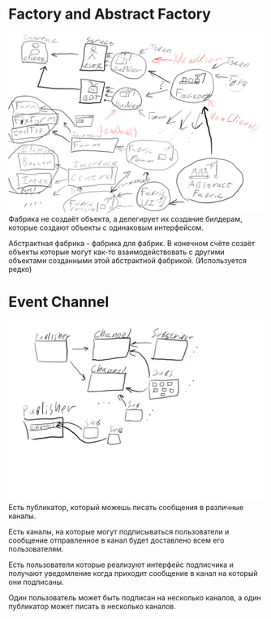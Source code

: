 # Factory and Abstract Factory
![Фабрика и абстрактная фабрика](factory_abstract_factory.png)
Фабрика не создаёт объекта, а делегирует
их создание билдерам, которые создают 
объекты с одинаковым интерфейсом.

Абстрактная фабрика - фабрика для фабрик.
В конечном счёте созаёт объекты которые могут
как-то взаимодействовать с другими
объектами созданными этой абстрактной
фабрикой. (Используется редко)

# Event Channel
![Фабрика и абстрактная фабрика](event_channel.png)
Есть публикатор, который можешь писать
сообщения в различные каналы.

Есть каналы, на которые могут подписываться
пользователи и сообщение
отправленное в канал будет доставлено
всем его пользователям.

Есть пользователи которые реализуют интерфейс
подписчика и получают уведомление
когда приходит сообщение в канал на который
они подписаны.

Один пользователь может быть подписан на
несколько каналов, а один публикатор может
писать в несколько каналов.